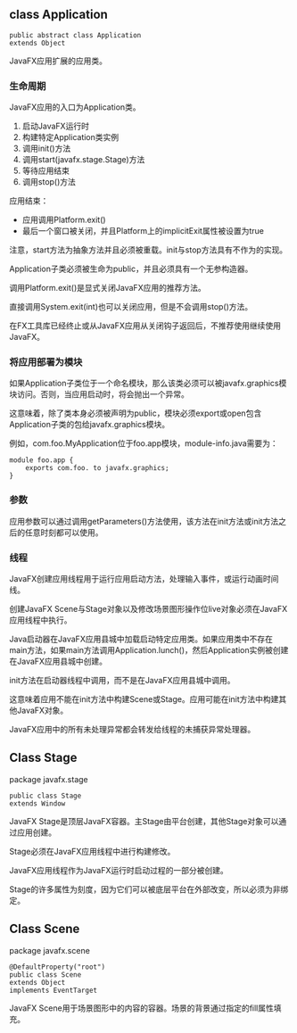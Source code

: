

## class Application

```
public abstract class Application
extends Object
```

JavaFX应用扩展的应用类。

### 生命周期

JavaFX应用的入口为Application类。

1. 启动JavaFX运行时
2. 构建特定Application类实例
3. 调用init()方法
4. 调用start(javafx.stage.Stage)方法
5. 等待应用结束
6. 调用stop()方法

应用结束：
- 应用调用Platform.exit()
- 最后一个窗口被关闭，并且Platform上的implicitExit属性被设置为true


注意，start方法为抽象方法并且必须被重载。init与stop方法具有不作为的实现。

Application子类必须被生命为public，并且必须具有一个无参构造器。

调用Platform.exit()是显式关闭JavaFX应用的推荐方法。

直接调用System.exit(int)也可以关闭应用，但是不会调用stop()方法。

在FX工具库已经终止或从JavaFX应用从关闭钩子返回后，不推荐使用继续使用JavaFX。


### 将应用部署为模块

如果Application子类位于一个命名模块，那么该类必须可以被javafx.graphics模块访问。否则，当应用启动时，将会抛出一个异常。

这意味着，除了类本身必须被声明为public，模块必须export或open包含Application子类的包给javafx.graphics模块。

例如，com.foo.MyApplication位于foo.app模块，module-info.java需要为：
```
module foo.app {
    exports com.foo. to javafx.graphics;
}
```

### 参数

应用参数可以通过调用getParameters()方法使用，该方法在init方法或init方法之后的任意时刻都可以使用。

### 线程

JavaFX创建应用线程用于运行应用启动方法，处理输入事件，或运行动画时间线。

创建JavaFX Scene与Stage对象以及修改场景图形操作位live对象必须在JavaFX应用线程中执行。

Java启动器在JavaFX应用县城中加载启动特定应用类。如果应用类中不存在main方法，如果main方法调用Application.lunch()，然后Application实例被创建在JavaFX应用县城中创建。

init方法在启动器线程中调用，而不是在JavaFX应用县城中调用。

这意味着应用不能在init方法中构建Scene或Stage。应用可能在init方法中构建其他JavaFX对象。

JavaFX应用中的所有未处理异常都会转发给线程的未捕获异常处理器。

## Class Stage

package javafx.stage

```
public class Stage
extends Window
```

JavaFX Stage是顶层JavaFX容器。主Stage由平台创建，其他Stage对象可以通过应用创建。

Stage必须在JavaFX应用线程中进行构建修改。

JavaFX应用线程作为JavaFX运行时启动过程的一部分被创建。

Stage的许多属性为刻度，因为它们可以被底层平台在外部改变，所以必须为非绑定。


## Class Scene

package javafx.scene

```
@DefaultProperty("root")
public class Scene
extends Object
implements EventTarget
```

JavaFX Scene用于场景图形中的内容的容器。场景的背景通过指定的fill属性填充。
